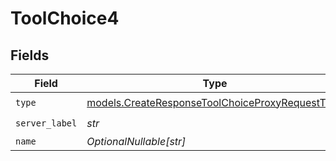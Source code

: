 # ToolChoice4


## Fields

| Field                                                                                                    | Type                                                                                                     | Required                                                                                                 | Description                                                                                              |
| -------------------------------------------------------------------------------------------------------- | -------------------------------------------------------------------------------------------------------- | -------------------------------------------------------------------------------------------------------- | -------------------------------------------------------------------------------------------------------- |
| `type`                                                                                                   | [models.CreateResponseToolChoiceProxyRequestType](../models/createresponsetoolchoiceproxyrequesttype.md) | :heavy_check_mark:                                                                                       | N/A                                                                                                      |
| `server_label`                                                                                           | *str*                                                                                                    | :heavy_check_mark:                                                                                       | N/A                                                                                                      |
| `name`                                                                                                   | *OptionalNullable[str]*                                                                                  | :heavy_minus_sign:                                                                                       | N/A                                                                                                      |